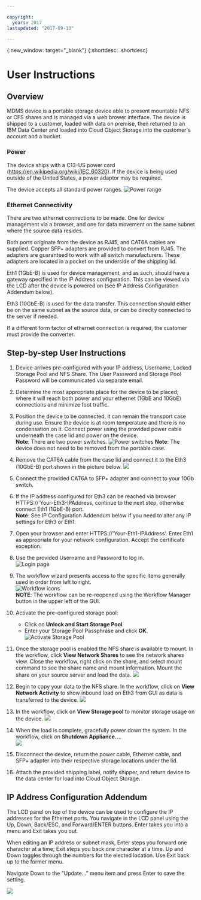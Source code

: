 ```yaml
---

copyright:
  years: 2017
lastupdated: "2017-09-13"

---
```

{:new_window: target="_blank"}
{:shortdesc: .shortdesc}

# User Instructions

## Overview

MDMS device is a portable storage device able to present mountable NFS or CFS shares and is managed via a web brower interface.  The device is shipped to a customer, loaded with data on premise, then returned to an IBM Data Center and loaded into Cloud Object Storage into the customer's account and a bucket.


### Power

The device ships with a C13-US power cord (https://en.wikipedia.org/wiki/IEC_60320).  If the device is being used outside of the United States, a power adaptor may be required.

The device accepts all standard power ranges.
![Power range](/images/PowerRating.png)


### Ethernet Connectivity

There are two ethernet connections to be made.  One for device management via a browser, and one for data movement on the same subnet where the source data resides.

Both ports originate from the device as RJ45, and CAT6A cables are supplied.  Copper SFP+ adapters are provided to convert from RJ45.  The adapters are guaranteed to work with all switch manufacturers.  These adapters are located in a pocket on the underside of the shipping lid.

Eth1 (1GbE-B) is used for device management, and as such, should have a gateway specified in the IP Address configuration.  This can be viewed via the LCD after the device is powered on (see IP Address Configuration Addendum below).

Eth3 (10GbE-B) is used for the data transfer.  This connection should either be on the same subnet as the source data, or can be direclty connected to the server if needed.

If a different form factor of ethernet connection is required, the customer must provide the converter.



## Step-by-step User Instructions

1.	Device arrives pre-configured with your IP address, Username, Locked Storage Pool and NFS Share.  The User Password and Storage Pool Password will be communicated via separate email.

2.	Determine the most appropriate place for the device to be placed; where it will reach both power and your ethernet (1GbE and 10GbE) connections and minimize foot traffic.

3.	Position the device to be connected, it can remain the transport case during use. Ensure the device is at room temperature and there is no condensation on it. Connect power using the provided power cable underneath the case lid and power on the device.<br/>
    **Note**: There are two power switches. 
    ![Power switches](/images/MDMSPowerSwitch.png) 
    **Note**: The device does not need to be removed from the portable case.
    
4.	Remove the CAT6A cable from the case lid and connect it to the Eth3 (10GbE-B) port shown in the picture below.
    ![](/images/MDMSNewEth1and3.png)
    
5.	Connect the provided CAT6A to SFP+ adapter and connect to your 10Gb switch.

6.	If the IP address configured for Eth3 can be reached via browser HTTPS://'Your-Eth3-IPAddress, continue to the next step, otherwise connect Eth1 (1GbE-B) port.<br/>
    **Note**: See IP Configuration Addendum below if you need to alter any IP settings for Eth3 or Eth1.
    
7. Open your browser and enter HTTPS://'Your-Eth1-IPAddress'. Enter Eth1 as appropriate for your network configuration. Accept the certificate exception.

8.	Use the provided Username and Password to log in.<br/>
    ![Login page](/images/Login.png )
    
9.  The workflow wizard presents access to the specific items generally used in order from left to right.  <br/>
    ![Workflow icons](/images/workflow.png) <br/>
    **NOTE**: The workflow can be re-reopened using the Workflow Manager button in the upper left of the GUI. 
    
10.	Activate the pre-configured storage pool:
    - Click on **Unlock and Start Storage Pool**. 
    - Enter your Storage Pool Passphrase and click **OK**. 
    ![Activate Storage Pool](/images/UnlockPool.png)
    
11. Once the storage pool is enabled the NFS share is available to mount.  In the workflow, click **View Network Shares** to see the network shares view.  Close the workflow, right click on the share, and select mount command to  see the share name and mount information. Mount the share on your source server and load the data.
    ![](/images/MountCommand.png)
    
12. Begin to copy your data to the NFS share. In the workflow, click on **View Network Activity** to show inbound load on Eth3 from GUI as data is transferred to the device.
    ![](/images/Network.png)
    
13. In the workflow, click on **View Storage pool** to monitor storage usage on the device. 
    ![](/images/StoragePool.png) 
    
14.	When the load is complete, gracefully power down the system. In the workflow, click on **Shutdown Appliance...**.  
    ![](/images/Shutdown.png)
    
15.	Disconnect the device, return the power cable, Ethernet cable, and SFP+ adapter into their respective storage locations under the lid.

16.	Attach the provided shipping label, notify shipper, and return device to the data center for load into Cloud Object Storage.

## IP Address Configuration Addendum
The LCD panel on top of the device can be used to configure the IP addresses for the Ethernet ports.
You navigate in the LCD panel using the Up, Down, Back/ESC, and Forward/ENTER buttons. Enter takes you into a menu and Exit takes you out.

When editing an IP address or subnet mask, Enter steps you forward one character at a time; Exit steps you back one character at a time. Up and Down toggles through the numbers for the elected location.
Use Exit back up to the former menu.  

Navigate Down to the “Update...” menu item and press Enter to save the setting.

  ![](/images/MDMSLCD.png)

